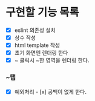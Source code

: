 # 구현할 기능 목록

- [x] eslint 의존성 설치
- [x] 상수 작성
- [x] html template 작성
- [x] 초기 화면엔 렌더링 한다
- [x] ~ 클릭시 ~한 영역을 렌더링 한다.

### ~탭

- [x] 예외처리 
        - [x] 공백이 없게 한다.
